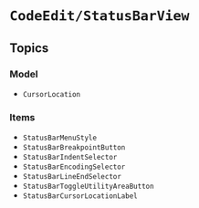 # ``CodeEdit/StatusBarView``

## Topics

### Model

- ``CursorLocation``

### Items

- ``StatusBarMenuStyle``
- ``StatusBarBreakpointButton``
- ``StatusBarIndentSelector``
- ``StatusBarEncodingSelector``
- ``StatusBarLineEndSelector``
- ``StatusBarToggleUtilityAreaButton``
- ``StatusBarCursorLocationLabel``
